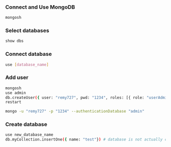 ### Connect and Use MongoDB
```bash
mongosh
```

### Select databases
```bash
show dbs
```

### Connect database
```bash
use [database_name]
```

### Add user
```bash
mongosh
use admin
db.createUser({ user: "remy727", pwd: "1234", roles: [{ role: "userAdminAnyDatabase", db: "admin" }] })
restart

mongo -u "remy727" -p "1234" --authenticationDatabase "admin"
```

### Create database
```bash
use new_database_name
db.myCollection.insertOne({ name: "test"}) # database is not actually created until it gets content!
```
